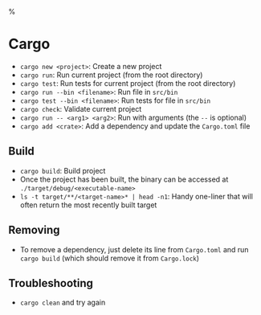 %

# Cargo

- `cargo new <project>`: Create a new project
- `cargo run`: Run current project (from the root directory)
- `cargo test`: Run tests for current project (from the root directory)
- `cargo run --bin <filename>`: Run file in `src/bin`
- `cargo test --bin <filename>`: Run tests for file in `src/bin`
- `cargo check`: Validate current project
- `cargo run -- <arg1> <arg2>`: Run with arguments (the `--` is optional)
- `cargo add <crate>`: Add a dependency and update the `Cargo.toml` file

## Build

- `cargo build`: Build project
- Once the project has been built, the binary can be accessed at `./target/debug/<executable-name>`
- `ls -t target/**/<target-name>* | head -n1`: Handy one-liner that will often return the most recently built target

## Removing

- To remove a dependency, just delete its line from `Cargo.toml` and run `cargo build` (which should remove it from `Cargo.lock`)

## Troubleshooting

- `cargo clean` and try again
